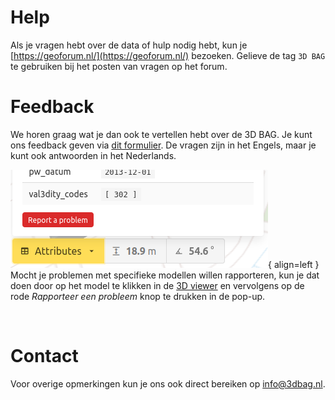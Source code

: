 # Help

Als je vragen hebt over de data of hulp nodig hebt, kun je [https://geoforum.nl/](https://geoforum.nl/) bezoeken. Gelieve de tag `3D BAG` te gebruiken bij het posten van vragen op het forum.

# Feedback

We horen graag wat je dan ook te vertellen hebt over de 3D BAG. Je kunt ons feedback geven via [dit formulier](https://docs.google.com/forms/d/e/1FAIpQLSe2XLCYNmoFVHrgt_uRXeLLwfzDK7gS2kE7mGH8rnk6ltE0LQ/viewform?). De vragen zijn in het Engels, maar je kunt ook antwoorden in het Nederlands.

![report_issue](../../images_common/report_issue.png){ align=left }
Mocht je problemen met specifieke modellen willen rapporteren, kun je dat doen door op het model te klikken in de [3D viewer](https://dev.3dbag.nl/#/en/viewer) en vervolgens op de rode *Rapporteer een probleem* knop te drukken in de pop-up.

<br>

# Contact

Voor overige opmerkingen kun je ons ook direct bereiken op <a href="mailto:info@3dbag.nl">info@3dbag.nl</a>.
